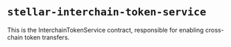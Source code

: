 # `stellar-interchain-token-service`

This is the InterchainTokenService contract, responsible for enabling cross-chain token transfers.
